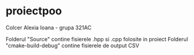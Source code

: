# proiectpoo

Colcer Alexia Ioana - grupa 321AC

Folderul "Source" contine fisierele .hpp si .cpp folosite in proiect
Folderul "cmake-build-debug" contine fisierele de output CSV
